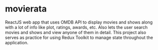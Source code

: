 # movierata
ReactJS web app that uses OMDB API to display movies and shows along with a lot of info like plot, ratings, awards, etc. Also lets the user search movies and shows and view anyone of them in detail. This project also serves as practice for using Redux Toolkit to manage state throughout the application.
